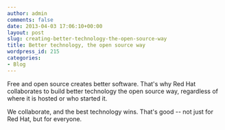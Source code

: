 ```yaml
---
author: admin
comments: false
date: 2013-04-03 17:06:10+00:00
layout: post
slug: creating-better-technology-the-open-source-way
title: Better technology, the open source way
wordpress_id: 215
categories:
- Blog
---
```


Free and open source creates better software. That's why Red Hat collaborates to build better technology the open source way, regardless of where it is hosted or who started it.

We collaborate, and the best technology wins. That's good -- not just for Red Hat, but for everyone.
